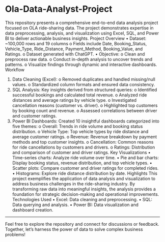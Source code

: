 # Ola-Data-Analyst-Project

This repository presents a comprehensive end-to-end data analysis project focused on OLA ride-sharing data. The project demonstrates expertise in data preprocessing, analysis, and visualization using Excel, SQL, and Power BI to deliver actionable business insights.
Project Overview
•	Dataset:
	~100,000 rows and 19 columns
o	Fields include Date, Booking_Status, Vehicle_Type, Ride_Distance, Payment_Method, Booking_Value, and Ratings.
o	Dataset generated with ChatGPT.
•	Objective:
o	Clean and preprocess raw data.
o	Conduct in-depth analysis to uncover trends and patterns.
o	Visualize findings through dynamic and interactive dashboards.
Workflow
1.	Data Cleaning (Excel):
o	Removed duplicates and handled missing/null values.
o	Standardized column formats and ensured data consistency.
2.	SQL Analysis:
Key insights derived from structured queries:
o	Identified successful bookings and calculated total revenue.
o	Analyzed ride distances and average ratings by vehicle type.
o	Investigated cancellation reasons (customer vs. driver).
o	Highlighted top customers by booking count and revenue.
o	Assessed correlations between driver and customer ratings.
3.	Power BI Dashboards:
Created 10 insightful dashboards categorized into five themes:
o	Overall: Trends in ride volume and booking status distribution.
o	Vehicle Type: Top vehicle types by ride distance and average customer ratings.
o	Revenue: Revenue breakdown by payment methods and top customer insights.
o	Cancellation: Common reasons for ride cancellations by customers and drivers.
o	Ratings: Distribution and comparison of customer and driver ratings.
Key Visualizations
•	Time-series charts: Analyze ride volume over time.
•	Pie and bar charts: Display booking status, revenue distribution, and top vehicle types.
•	Scatter plots: Compare customer and driver ratings for completed rides.
•	Histograms: Explore ride distance distribution by date.
Highlights
This project exemplifies the application of data analysis and visualization to address business challenges in the ride-sharing industry. By transforming raw data into meaningful insights, the analysis provides a foundation for strategic decision-making and operational improvements.
Technologies Used
•	Excel: Data cleaning and preprocessing.
•	SQL: Data querying and analysis.
•	Power BI: Data visualization and dashboard creation.
________________________________________
Feel free to explore the repository and connect for discussions or feedback. Together, let’s harness the power of data to solve complex business problems!

